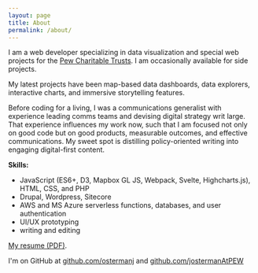 ```yaml
---
layout: page
title: About
permalink: /about/
---
```


I am a web developer specializing in data visualization and special web projects for the [Pew Charitable Trusts](https://www.pewtrusts.org). I am occasionally available for side projects.

My latest projects have been map-based data dashboards, data explorers, interactive charts, and immersive storytelling features. 

Before coding for a living, I was a communications generalist with experience leading comms teams and devising digital strategy writ large. That experience influences my work now, such that I am focused not only on good code but on good products, measurable outcomes, and effective communications. My sweet spot is distilling policy-oriented writing into engaging digital-first content.

**Skills:** 

- JavaScript (ES6+, D3, Mapbox GL JS, Webpack, Svelte, Highcharts.js), HTML, CSS, and PHP
- Drupal, Wordpress, Sitecore
- AWS and MS Azure serverless functions, databases, and user authentication
- UI/UX prototyping
- writing and editing

[My resume (PDF)](../assets/osterman-resume-09-29-21.pdf).

I'm on GitHub at [github.com/ostermanj](http://github.com/ostermanj) and [github.com/jostermanAtPEW](https://github.com/jostermanAtPEW)